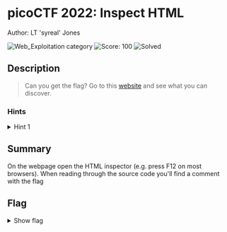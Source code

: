 # picoCTF 2022: Inspect HTML

Author: LT 'syreal' Jones

![Web_Exploitation category](https://img.shields.io/badge/category-Web_Exploitation-red.svg)
![Score: 100](https://img.shields.io/badge/Score-100-brightgreen.svg)
![Solved](https://img.shields.io/badge/Solved-During_Competition-brightgreen.svg)

## Description
> Can you get the flag? Go to this [website](http://saturn.picoctf.net:49609/) and see what you can discover.

<!--Artifact Files:
* [Artifact1]()
* [Artifact2]()
-->

### Hints

<details>
<summary>Hint 1</summary>
What is the web inspector in web browsers?
</details>

## Summary

On the webpage open the HTML inspector (e.g. press F12 on most browsers). When reading through the source code you'll find a comment with the flag

## Flag

<details><summary>Show flag</summary>

```
picoCTF{1n5p3t0r_0f_h7ml_b101a689}
```

</details>
